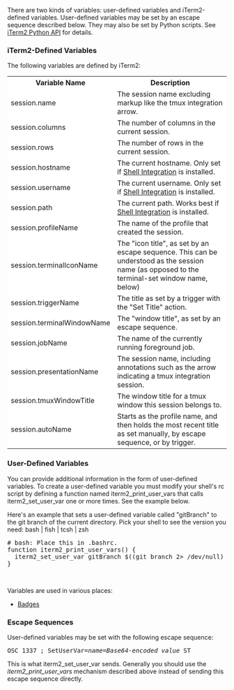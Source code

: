 There are two kinds of variables: user-defined variables and iTerm2-defined
variables. User-defined variables may be set by an escape sequence described
below. They may also be set by Python scripts. See
<a href="/python-api">iTerm2 Python API</a> for details.

### iTerm2-Defined Variables

The following variables are defined by iTerm2:

<table style="background: white">
  <tr class="tableheader">
    <th style="width: 100pt">Variable Name</th>
    <th>Description</th>
  </tr>

  <tr>
    <td>session.name</td>
    <td>The session name excluding markup like the tmux integration arrow.</td>
  </tr>

  <tr>
    <td>session.columns</td>
    <td>The number of columns in the current session.</td>
  </tr>

  <tr>
    <td>session.rows</td>
    <td>The number of rows in the current session.</td>
  </tr>

  <tr>
    <td>session.hostname</td>
    <td>The current hostname. Only set if <a href="shell_integration.html">Shell Integration</a> is installed.</td>
  </tr>

  <tr>
    <td>session.username</td>
    <td>The current username. Only set if <a href="shell_integration.html">Shell Integration</a> is installed.</td>
  </tr>

  <tr>
    <td>session.path</td>
    <td>The current path. Works best if <a href="shell_integration.html">Shell Integration</a> is installed.</td>
  </tr>

  <tr>
    <td>session.profileName</td>
    <td>The name of the profile that created the session.</td>
  </tr>

  <tr>
    <td>session.terminalIconName</td>
    <td>The "icon title", as set by an escape sequence. This can be understood as the session name (as opposed to the terminal-set window name, below)</td>
  </tr>

  <tr>
    <td>session.triggerName</td>
    <td>The title as set by a trigger with the "Set Title" action.</td>
  </tr>

  <tr>
    <td>session.terminalWindowName</td>
    <td>The "window title", as set by an escape sequence.</td>
  </tr>

  <tr>
    <td>session.jobName</td>
    <td>The name of the currently running foreground job.</td>
  </tr>

  <tr>
    <td>session.presentationName</td>
    <td>The session name, including annotations such as the arrow indicating a tmux integration session.</td>
  </tr>

  <tr>
    <td>session.tmuxWindowTitle</td>
    <td>The window title for a tmux window this session belongs to.</td>
  </tr>

  <tr>
    <td>session.autoName</td>
    <td>Starts as the profile name, and then holds the most recent title as set manually, by escape sequence, or by trigger.</td>
  </tr>

</table>

### User-Defined Variables

You can provide additional information in the form of user-defined variables. To create a user-defined variable you must modify your shell's rc script by defining a function named iterm2_print_user_vars that calls iterm2_set_user_var one or more times. See the example below.

Here's an example that sets a user-defined variable called "gitBranch" to the git branch of the current directory. Pick your shell to see the version you need: <a style="cursor:pointer" onclick="show('bash')">bash</a> | 
<a style="cursor:pointer" onclick="show('fish')">fish</a> | 
<a style="cursor:pointer" onclick="show('tcsh')">tcsh</a> | 
<a style="cursor:pointer" onclick="show('zsh')">zsh</a>

<pre id="bash">
# bash: Place this in .bashrc.
function iterm2_print_user_vars() {
  iterm2_set_user_var gitBranch $((git branch 2> /dev/null) | grep \* | cut -c3-)
}
</pre>
<pre id="fish" style="display: none">
# fish: Place this in ~/.config/fish/config.fish after the line
# "source ~/.iterm2_shell_integration.fish".
function iterm2_print_user_vars
  set -l git_branch (git branch ^/dev/null | sed -n '/\* /s///p')
  iterm2_set_user_var gitBranch "$git_branch"
end
</pre>
<pre id="tcsh" style="display: none">
# tcsh: Place this in .tcshrc
alias get_current_branch "bash -c '((git branch 2> /dev/null) | grep \* | cut -c3-)'"
alias _iterm2_user_defined_vars \
    'iterm2_set_user_var gitBranch `get_current_branch | base64`'

# Note: you always need to manually base64 encode the second argument to
# iterm2_set_user_var. If you want to define more than one variable,
# use the pattern:
# alias _iterm2_user_defined_vars \
#   '(iterm2_set_user_var key1 value1; iterm2_set_user_var key2 value2; ...)'
</pre>
<pre id="zsh" style="display: none">
# zsh: Place this in .zshrc after "source /Users/georgen/.iterm2_shell_integration.zsh".
iterm2_print_user_vars() {
  iterm2_set_user_var gitBranch $((git branch 2> /dev/null) | grep \* | cut -c3-)
}
</pre>
<br/>

Variables are used in various places:

 * <a href="documentation-badges.html">Badges</a>

### Escape Sequences

User-defined variables may be set with the following escape sequence:

<pre>
OSC 1337 ; SetUserVar=<i>name</i>=<i>Base64-encoded value</i> ST
</pre>

This is what iterm2_set_user_var sends. Generally you should use the *iterm2_print_user_vars* mechanism described above instead of sending this escape sequence directly.

